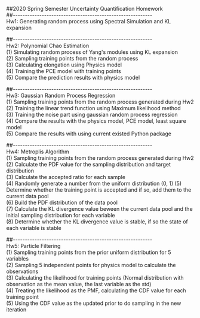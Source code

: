 ##2020 Spring Semester Uncertainty Quantification Homework  
##----------------------------------------------------------  
Hw1: Generating random process using Spectral Simulation and KL expansion  
  
##----------------------------------------------------------  
Hw2: Polynomial Chao Estimation  
(1) Simulating random process of Yang's modules using KL expansion  
(2) Sampling training points from the random process  
(3) Calculating elongation using Physics model  
(4) Training the PCE model with training points  
(5) Compare the prediction results with physics model  
  
##----------------------------------------------------------  
Hw3: Gaussian Random Process Regression  
(1) Sampling training points from the random process generated during Hw2  
(2) Training the linear trend function using Maximum likelihood method  
(3) Training the noise part using gaussian random process regression  
(4) Compare the results with the physics model, PCE model, least square model  
(5) Compare the results with using current existed Python package  
  
##----------------------------------------------------------  
Hw4: Metroplis Algorithm  
(1) Sampling training points from the random process generated during Hw2  
(2) Calculate the PDF value for the sampling distribution and target distribution  
(3) Calculate the accepted ratio for each sample  
(4) Randomly generate a number from the uniform distribution (0, 1)
(5) Determine whether the training point is accepted and if so, add them to the current data pool  
(6) Build the PDF distribution of the data pool  
(7) Calculate the KL divergence value beween the current data pool and the initial sampling distribution for each variable  
(8) Determine whether the KL divergence value is stable, if so the state of each variable is stable  
  
##----------------------------------------------------------  
Hw5: Particle Filtering  
(1) Sampling training points from the prior uniform distribution for 5 variables  
(2) Sampling 5 independent points for physics model to calculate the observations  
(3) Calculating the likelihood for training points (Normal distribution with observation as the mean value, the last variable as the std)  
(4) Treating the likelihood as the PMF, calculating the CDF value for each training point  
(5) Using the CDF value as the updated prior to do sampling in the new iteration  